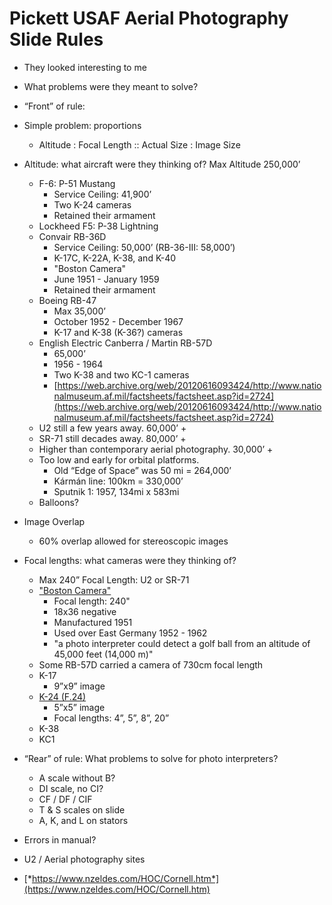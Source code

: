 # Pickett USAF Aerial Photography Slide Rules

* They looked interesting to me
* What problems were they meant to solve?
* “Front” of rule:
* Simple problem: proportions
    * Altitude : Focal Length :: Actual Size : Image Size
* Altitude: what aircraft were they thinking of? Max Altitude 250,000’

    * F-6: P-51 Mustang
        * Service Ceiling: 41,900’
        * Two K-24 cameras
        * Retained their armament
    * Lockheed F5: P-38 Lightning
    * Convair RB-36D
        * Service Ceiling: 50,000’ (RB-36-III: 58,000’)
        * K-17C, K-22A, K-38, and K-40
        * "Boston Camera"
        * June 1951 - January 1959
        * Retained their armament
    * Boeing RB-47
        * Max 35,000’
        * October 1952 - December 1967
        * K-17 and K-38 (K-36?) cameras
    * English Electric Canberra / Martin RB-57D
        * 65,000’
        * 1956 - 1964
        * Two K-38 and two KC-1 cameras
        * [https://web.archive.org/web/20120616093424/http://www.nationalmuseum.af.mil/factsheets/factsheet.asp?id=2724](https://web.archive.org/web/20120616093424/http://www.nationalmuseum.af.mil/factsheets/factsheet.asp?id=2724)
    * U2 still a few years away. 60,000’ +
    * SR-71 still decades away. 80,000’ +
    * Higher than contemporary aerial photography. 30,000’ +
    * Too low and early for orbital platforms.
        * Old “Edge of Space” was 50 mi = 264,000’
        * Kármán line: 100km = 330,000’
        * Sputnik 1: 1957, 134mi x 583mi
    * Balloons?

* Image Overlap

    * 60% overlap allowed for stereoscopic images

* Focal lengths: what cameras were they thinking of?

    * Max 240” Focal Length: U2 or SR-71
    * ["Boston Camera"](https://en.wikipedia.org/wiki/Boston_Camera)
        * Focal length: 240"
        * 18x36 negative
        * Manufactured 1951
        * Used over East Germany 1952 - 1962
        * "a photo interpreter could detect a golf ball from an altitude of 45,000 feet (14,000 m)"
    * Some RB-57D carried a camera of 730cm focal length
    * K-17
        * 9”x9” image
    * [K-24 (F.24)](https://en.wikipedia.org/wiki/F24_camera)
        * 5”x5” image
        * Focal lengths: 4”, 5”, 8”, 20”
    * K-38
    * KC1

* “Rear” of rule: What problems to solve for photo interpreters?

    * A scale without B?
    * DI scale, no CI?
    * CF / DF / CIF
    * T & S scales on slide
    * A, K, and L on stators

* Errors in manual?
* U2 / Aerial photography sites
* [*https://www.nzeldes.com/HOC/Cornell.htm*](https://www.nzeldes.com/HOC/Cornell.htm)

